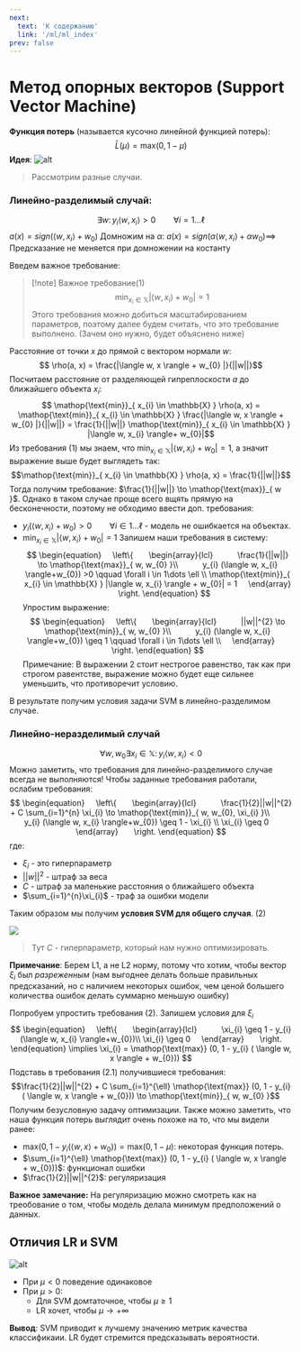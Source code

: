```yaml
---
next:
  text: 'К содержанию'
  link: '/ml/ml_index'
prev: false
---
```


# Метод опорных векторов (Support Vector Machine)

**Функция потерь** (называется кусочно линейной функцией потерь):
$$\bar{L}(\mu) = \mathop{\text{max}} (0, 1 - \mu)$$
**Идея**:
![alt](https://i.imgur.com/rJ5EGvm.png)
> Рассмотрим разные случаи.

### Линейно-разделимый случай:
$$\exists w\colon y_{i} \langle w, x_{i} \rangle > 0 \qquad \forall i=1\dots \ell$$
$a(x)=sign(\langle w, x_{i} \rangle + w_{0} )$
Домножим на $\alpha$:
$a(x)=sign( \alpha \langle w, x_{i} \rangle + \alpha w_{0} ) \implies$ Предсказание не меняется при домножении на костанту

Введем важное требование:
>[!note] Важное требование(1)
$$\mathop{\text{min}}_{ x_{i} \in \mathbb{X}} |\langle w, x_{i} \rangle + w_{0}| = 1$$
Этого требования можно добиться масштабированием параметров, поэтому далее будем считать, что это требование выполнено. (Зачем оно нужно, будет объяснено ниже)

Расстояние от точки $x$ до прямой с вектором нормали $w$:
$$ \rho(a, x) = \frac{|\langle w, x \rangle + w_{0} |}{||w||}$$
Посчитаем расстояние от разделяющей гипреплоскости $a$ до ближайшего объекта $x_i$:
$$ \mathop{\text{min}}_{ x_{i} \in \mathbb{X} } \rho(a, x) = \mathop{\text{min}}_{ x_{i} \in \mathbb{X} } \frac{|\langle w, x \rangle + w_{0} |}{||w||} = \frac{1}{||w||} \mathop{\text{min}}_{ x_{i} \in \mathbb{X} } |\langle w, x_{i} \rangle+ w_{0}|$$
Из требования (1) мы знаем, что $\mathop{\text{min}}_{ x_{i} \in \mathbb{X} } |\langle w, x_{i} \rangle+ w_{0}| = 1$, а значит выражение выше будет выглядеть так:
$$\mathop{\text{min}}_{ x_{i} \in \mathbb{X} } \rho(a, x) = \frac{1}{||w||}$$
Тогда получим требование: $\frac{1}{||w||} \to \mathop{\text{max}}_{ w }$. Однако в таком случае проще всего вщять прямую на бесконечности, поэтому не обходимо ввести доп. требования:
- $y_{i} (\langle w, x_{i} \rangle+w_{0}) >0  \qquad \forall i \in 1\dots \ell$ - модель не ошибкается на объектах.
- $\mathop{\text{min}}_{ x_{i} \in \mathbb{X} } |\langle w, x_{i} \rangle + w_{0}| = 1$
Запишем наши требования в систему:
$$
\begin{equation}
    \left\{  
    \begin{array}{lcl}  
        \frac{1}{||w||} \to \mathop{\text{max}}_{ w, w_{0} }\\  
        y_{i} (\langle w, x_{i} \rangle+w_{0}) >0  \qquad \forall i \in 1\dots \ell \\
        \mathop{\text{min}}_{ x_{i} \in \mathbb{X} } |\langle w, x_{i} \rangle + w_{0}| = 1
    \end{array}  
    \right.
\end{equation}
$$
Упростим выражение:
$$
\begin{equation}
    \left\{  
    \begin{array}{lcl}  
        ||w||^{2} \to \mathop{\text{min}}_{ w, w_{0} }\\  
        y_{i} (\langle w, x_{i} \rangle+w_{0}) \geq 1  \qquad \forall i \in 1\dots \ell \\
    \end{array}  
    \right.
\end{equation}
$$
Примечание: В выражении 2 стоит нестрогое равенство, так как при строгом равентстве, выражение можно будет еще сильнее уменьшить, что противоречит условию.

В результате получим условия задачи SVM в линейно-разделимом случае.

### Линейно-неразделимый случай

$$\forall w, w_{0} \exists x_{i} \in \mathbb{X} \colon y_{i} \langle w, x_{i} \rangle < 0$$
Можно заметить, что требования для линейно-разделимого случае всегда не выполняются! Чтобы заданные требования работали, ослабим требования:
$$
\begin{equation}
    \left\{  
    \begin{array}{lcl}  
        \frac{1}{2}||w||^{2} + C \sum_{i=1}^{n} \xi_{i} \to \mathop{\text{min}}_{ w, w_{0}, \xi_{i} }\\  
        y_{i} (\langle w, x_{i} \rangle+w_{0}) \geq 1 - \xi_{i} \\
\xi_{i} \geq 0
    \end{array}  
    \right.
\end{equation}
$$
где:
- $\xi_{i}$ - это гиперпараметр
- $||w||^{2}$ - штраф за веса
- $C$ - штраф за маленькие расстояния о ближайшего объекта
- $\sum_{i=1}^{n}\xi_{i}$ - траф за ошибки модели

Таким образом мы получим **условия SVM для общего случая**. (2)

![](https://i.imgur.com/yIIiq3B.png)
> Тут $C$ - гиперпараметр, который нам нужно оптимизировать.

**Примечание**: Берем L1, а не L2 норму, потому что хотим, чтобы вектор $\xi_{i}$ был *разреженным* (нам выгоднее делать больше правильных предсказаний, но с наличием некоторых ошибок, чем ценой большего количества ошибок делать суммарно меньшую ошибку)

Попробуем упростить требования (2). Запишем условия для $\xi_{i}$
$$
\begin{equation}
    \left\{  
    \begin{array}{lcl}  
        \xi_{i} \geq 1 - y_{i} (\langle w, x_{i} \rangle+w_{0})\\
\xi_{i} \geq 0
    \end{array}  
    \right.
\end{equation} \implies \xi_{i} = \mathop{\text{max}} (0, 1 - y_{i} ( \langle w, x \rangle + w_{0}))
$$
Подставь в требования (2.1) получившиеся требования:
$$\frac{1}{2}||w||^{2} + C \sum_{i=1}^{\ell} \mathop{\text{max}} (0, 1 - y_{i} ( \langle w, x \rangle + w_{0})) \to \mathop{\text{min}}_{ w, w_{0} }$$
Получим безусловную задачу оптимизации. Также можно заметить, что наша функция потерь выглядит очень похоже на то, что мы видели ранее:
- $\mathop{\text{max}} (0, 1 - y_{i} ( \langle w, x \rangle + w_{0})) = \mathop{\text{max}} (0, 1-\mu)$: некоторая функция потерь.
- $\sum_{i=1}^{\ell} \mathop{\text{max}} (0, 1 - y_{i} ( \langle w, x \rangle + w_{0}))$: функционал ошибки
- $\frac{1}{2}||w||^{2}$: регуляризация 

**Важное замечание:** На регуляризацию можно смотреть как на треобование о том, чтобы модель делала минимум предположений о данных.
## Отличия LR и SVM
![alt](https://i.imgur.com/6KkFE9J.png)

- При $\mu < 0$ поведение одинаковое
- При $\mu > 0$:
    - Для SVM домтаточное, чтобы $\mu \geq 1$
    - LR хочет, чтобы $\mu \to +\infty$

**Вывод**: SVM приводит к лучшему значению метрик качества классификаии. LR будет стремится предсказывать вероятности.